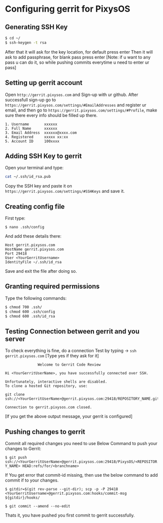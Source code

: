 # Configuring gerrit for PixysOS

## Generating SSH Key

```bash
$ cd ~/
$ ssh-keygen -t rsa
```

After that it will ask for the key location, for default press enter
Then it will ask to add passphrase, for blank pass press enter
[Note: if u want to any pass u can do it, so while pushing commits everytime u need to enter ur pass]

## Setting up gerrit account

Open `http://gerrit.pixysos.com` and Sign-up with ur github. After successfull sign-up go to `https://gerrit.pixysos.com/settings/#EmailAddresses` and register ur email, and then go to `https://gerrit.pixysos.com/settings/#Profile`, make sure there every info should be filled up there.

```
1. Username       xxxxxx
2. Full Name      xxxxxx
3. Email Address  xxxxxx@xxxx.com
4. Registered     xxxxx xx:xx
5. Account ID     100xxxx
```

## Adding SSH Key to gerrit

Open your terminal and type: 

```bash
cat ~/.ssh/id_rsa.pub
```

Copy the SSH key and paste it on `https://gerrit.pixysos.com/settings/#SSHKeys` and save it.

## Creating config file

First type:

`$ nano .ssh/config`

And add these details there: 

```    
Host gerrit.pixysos.com
HostName gerrit.pixysos.com
Port 29418
User <YourGerritUsername>
IdentityFile ~/.ssh/id_rsa
```

Save and exit the file after doing so.

## Granting required permissions

Type the following commands:

```bash
$ chmod 700 .ssh/
$ chmod 600 .ssh/config
$ chmod 600 .ssh/id_rsa
```

## Testing Connection between gerrit and you server

To check everything is fine, do a connection Test by typing -> `ssh gerrit.pixysos.com` [Type yes if they ask for it]

```
               Welcome to Gerrit Code Review

Hi <YourGerritUserName>, you have successfully connected over SSH.

Unfortunately, interactive shells are disabled.
To clone a hosted Git repository, use:

git clone ssh://<YourGerritUserName>@gerrit.pixysos.com:29418/REPOSITORY_NAME.git

Connection to gerrit.pixysos.com closed.
```

[If you get the above output message, your gerrit is configured]

## Pushing changes to gerrit

Commit all required changes you need to use Below Command to push your changes to Gerrit:

`$ git push ssh://<YourGerritUserName>@gerrit.pixysos.com:29418/PixysOS/<REPOSITORY_NAME> HEAD:refs/for/<branchname>`

If You get error that commit-id missing, then use the below command to add commit if to your changes.

`$ gitdir=$(git rev-parse --git-dir); scp -p -P 29418 <YourGerritUsername>@gerrit.pixysos.com:hooks/commit-msg ${gitdir}/hooks/`

`$ git commit --amend --no-edit`

Thats it, you have pushed you first commit to gerrit successfully.
